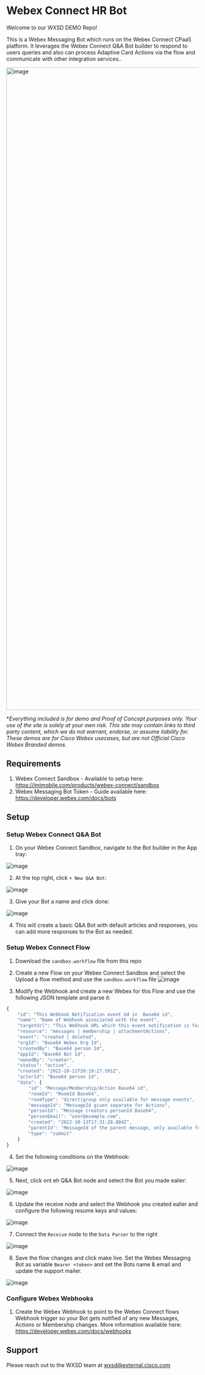 # Webex Connect HR Bot
Welcome to our WXSD DEMO Repo! <!-- Keep this here --> 

This is a Webex Messaging Bot which runs on the Webex Connect CPaaS platform. It leverages the Webex Connect Q&A Bot builder to respond to users queries and also can process Adaptive Card Actions via the flow and communicate with other integration services..

<img width="1684" alt="image" src="https://user-images.githubusercontent.com/21026209/227618565-db187c29-83f8-4f73-a675-b0d6b2a6f627.png">

<!-- Keep the following here -->  
 *_Everything included is for demo and Proof of Concept purposes only. Your use of the site is solely at your own risk. This site may contain links to third party content, which we do not warrant, endorse, or assume liability for. These demos are for Cisco Webex usecases, but are not Official Cisco Webex Branded demos._
## Requirements

1. Webex Connect Sandbox - Available to setup here: https://imimobile.com/products/webex-connect/sandbox
2. Webex Messaging Bot Token - Guide available here: https://developer.webex.com/docs/bots

## Setup

### Setup Webex Connect Q&A Bot

1. On your Webex Connect Sandbox, navigate to the Bot builder in the App tray:

![image](https://user-images.githubusercontent.com/21026209/217930701-c6ddd4c6-3cf3-4d47-b992-470c6a7ea603.png)

2. At the top right, click ``+ New Q&A Bot``:

![image](https://user-images.githubusercontent.com/21026209/217930978-255a84e6-cf6f-4f4a-8c6d-839958e8fadd.png)

3. Give your Bot a name and click done:

![image](https://user-images.githubusercontent.com/21026209/217931382-4baa2c9e-f631-4026-97de-fced60cb0066.png)

4. This will create a basic Q&A Bot with default articles and responses, you can add more responses to the Bot as needed.

### Setup Webex Connect Flow

1. Download the ``sandbox.workflow`` file from this repo 
2. Create a new Flow on your Webex Connect Sandbox and select the Upload a flow method and use the ``sandbox.workflow`` file
![image](https://user-images.githubusercontent.com/21026209/217921331-0dec5504-b253-46ee-95ee-d59520165782.png)

3. Modify the Webhook and create a new Webex for this Flow and use the following JSON template and parse it:
```js
{
    "id": "This Webhook Notification event Ud in  Base64 id",
    "name": "Name of Webhook associated with the event",
    "targetUrl": "This Webhook URL which this event notification is for",
    "resource": "messages | membership | attachmentActions",
    "event": "created | deleted",
    "orgId": "Base64 Webex Org Id",
    "createdBy": "Base64 person Id",
    "appId": "Base64 Bot Id",
    "ownedBy": "creator",
    "status": "active",
    "created": "2022-10-11T20:19:27.591Z",
    "actorId": "Base64 person Id",
    "data": {
        "id": "Message/Membership/Action Base64 id",
        "roomId": "RoomId Base64",
        "roomType": "direct|group only available for message events",
        "messageId": "MessageId given separate for Actions",
        "personId": "Message creators personId Base64",
        "personEmail": "user@example.com",
        "created": "2022-10-13T17:31:28.884Z",
        "parentId": "MessageId of the parent message, only available for a new message in a thread",
        "type": "submit"
    }
}
```
4. Set the following conditions on the Webhook:

![image](https://user-images.githubusercontent.com/21026209/217930336-be959f9d-97d1-4552-892b-d506c6f6e752.png)

5. Next, click ont eh Q&A Bot node and select the Bot you made ealier:

![image](https://user-images.githubusercontent.com/21026209/217933429-9eb85882-c9e0-47c1-a27e-edf57b62a436.png)

6. Update the receive node and select the Webhook you created ealier and configure the following resume keys and values:

![image](https://user-images.githubusercontent.com/21026209/217934456-0498c7d0-66cc-428e-abd6-951e38c50f87.png)

7. Connect the ``Receive`` node to the ``Data Parser`` to the right

![image](https://user-images.githubusercontent.com/21026209/217934837-69ddf7e0-ccf3-4378-bc75-21b06e39813d.png)

8. Save the flow changes and click make live. Set the Webex Messaging Bot as variable ``Bearer <token>`` and set the Bots name & email and update the support mailer.

![image](https://user-images.githubusercontent.com/21026209/217935728-5c85657a-323f-45c2-85a0-be121fd02485.png)

### Configure Webex Webhooks

1. Create the Webex Webhook to point to the Webex Connect flows Webhook trigger so your Bot gets notified of any new Messages, Actions or Membership changes. More information available here: https://developer.webex.com/docs/webhooks


## Support

Please reach out to the WXSD team at [wxsd@external.cisco.com](mailto:wxsd@external.cisco.com?subject=room-presets-macro)
